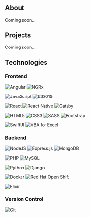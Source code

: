 ## About

Coming soon...

## Projects

Coming soon...

<!--
**alexis89x/alexis89x** is a ✨ _special_ ✨ repository because its `README.md` (this file) appears on your GitHub profile.

Here are some ideas to get you started:

- 🔭 I’m currently working on ...
- 🌱 I’m currently learning ...
- 👯 I’m looking to collaborate on ...
- 🤔 I’m looking for help with ...
- 💬 Ask me about ...
- 📫 How to reach me: ...
- 😄 Pronouns: ...
- ⚡ Fun fact: ...
-->

## Technologies

### Frontend
<p float="left">
<img alt="Angular" src="https://img.shields.io/badge/angular%20-%23DD0031.svg?&style=for-the-badge&logo=angular&logoColor=white"/>
<img alt="NGRx" src="https://img.shields.io/badge/ngrx%20-%23B7178C.svg?&style=for-the-badge&logo=reactivex"/>
</p>
<img alt="JavaScript" src="https://img.shields.io/badge/javascript%20-%23323330.svg?&style=for-the-badge&logo=javascript&logoColor=%23F7DF1E"/>
<img alt="ES2019" src="https://img.shields.io/badge/es%202019%20-%23323330.svg?&style=for-the-badge&logo=javascript&logoColor=%23F7DF1E"/>
<p>
<img alt="React" src="https://img.shields.io/badge/react%20-%2361DAFB.svg?&style=for-the-badge&logo=react&logoColor=black"/>
<img alt="React Native" src="https://img.shields.io/badge/react%20native-%2320232a.svg?&style=for-the-badge&logo=react&logoColor=%2361DAFB"/>
<img alt="Gatsby" src="https://img.shields.io/badge/gatsby%20-%23663399.svg?&style=for-the-badge&logo=gatsby&logoColor=white"/>
</p>
<p>
  <img alt="HTML5" src="https://img.shields.io/badge/html5%20-%23E34F26.svg?&style=for-the-badge&logo=html5&logoColor=white"/>
  <img alt="CSS3" src="https://img.shields.io/badge/css3%20-%231572B6.svg?&style=for-the-badge&logo=css3&logoColor=white"/>
  <img alt="SASS" src="https://img.shields.io/badge/SASS%20-hotpink.svg?&style=for-the-badge&logo=SASS&logoColor=white"/>
  <img alt="Bootstrap" src="https://img.shields.io/badge/bootstrap%20-%23563D7C.svg?&style=for-the-badge&logo=bootstrap&logoColor=white"/>
</p>
<p>
<img alt="SwiftUI" src="https://img.shields.io/badge/swift%20ui-%23FA7343.svg?&style=for-the-badge&logo=swift&logoColor=white"/>
<img alt="VBA for Excel" src="https://img.shields.io/badge/vba%20for%20excel-%23217346.svg?&style=for-the-badge&logo=microsoft-excel&logoColor=white"/>

<!--<img alt="Vue" src="https://img.shields.io/badge/vue.js-%234FC08D.svg?&style=for-the-badge&logo=vue.js&logoColor=white"/>-->
<!--<img alt="Ember" src="https://img.shields.io/badge/ember%20-%23E04E39.svg?&style=for-the-badge&logo=ember.js&logoColor=white"/>-->
</p>

### Backend
<p float="left">
<img alt="NodeJS" src="https://img.shields.io/badge/node.js%20-%2343853D.svg?&style=for-the-badge&logo=node.js&logoColor=white"/>
<img alt="Express.js" src="https://img.shields.io/badge/express.js%20-%23404d59.svg?&style=for-the-badge"/>
<img alt="MongoDB" src ="https://img.shields.io/badge/MongoDB-%234ea94b.svg?&style=for-the-badge&logo=mongodb&logoColor=white"/>
</p>
<p float="left">
<img alt="PHP" src="https://img.shields.io/badge/php%20-%234F5B93.svg?&style=for-the-badge&logo=php&logoColor=white"/>
<img alt="MySQL" src="https://img.shields.io/badge/mysql-%2300f.svg?&style=for-the-badge&logo=mysql&logoColor=white"/>
</p>
<p float="left">
<img alt="Python" src="https://img.shields.io/badge/python%20-%233776AB.svg?&style=for-the-badge&logo=python&logoColor=white"/>
<img alt="Django" src="https://img.shields.io/badge/django-%23092E20.svg?&style=for-the-badge&logo=django&logoColor=white"/>
<!--<img alt="Pytorch" src="https://img.shields.io/badge/pytorch%20-%23EE4C2C.svg?&style=for-the-badge&logo=pytorch&logoColor=white"/>-->
</p>
<p float="left">
<img alt="Docker" src="https://img.shields.io/badge/docker%20-%230db7ed.svg?&style=for-the-badge&logo=docker&logoColor=white"/>
<img alt="Red Hat Open Shift" src="https://img.shields.io/badge/redhat%20openshift%20-%23EE0000.svg?&style=for-the-badge&logo=red-hat-open-shift&logoColor=white"/>
</p>
<p float="left">
<img alt="Elixir" src="https://img.shields.io/badge/elixir%20-%234B275F.svg?&style=for-the-badge&logo=elixir&logoColor=white"/>
</p>

### Version Control
<img alt="Git" src="https://img.shields.io/badge/git%20-%23F05033.svg?&style=for-the-badge&logo=git&logoColor=white"/>
